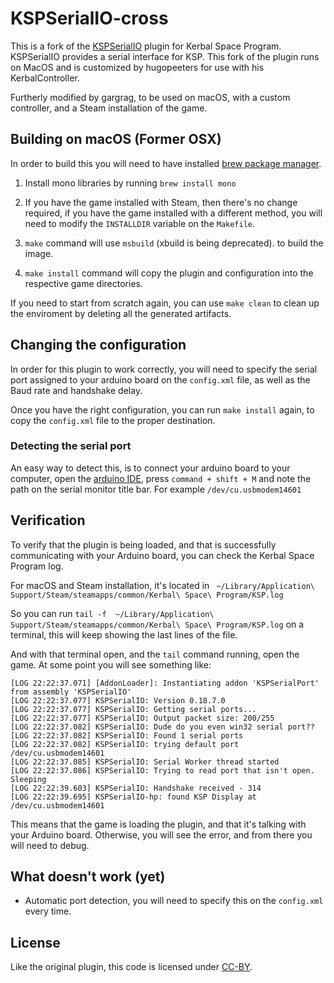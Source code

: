 # KSPSerialIO-cross

This is a fork of the [KSPSerialIO](http://forum.kerbalspaceprogram.com/index.php?/topic/60281-hardware-plugin-arduino-based-physical-display-serial-port-io-tutorial-22-april/)
plugin for Kerbal Space Program. KSPSerialIO provides a serial interface for
KSP. This fork of the plugin runs on MacOS and is customized by hugopeeters for use with his KerbalController.

Furtherly modified by gargrag, to be used on macOS, with a custom controller, and a Steam installation of the game.

## Building on macOS (Former OSX)
In order to build this you will need to have installed [brew package manager](https://brew.sh/).
1. Install mono libraries by running `brew install mono`
1. If you have the game installed with Steam, then there's no change required, if you have the game installed with a different method, you will need to modify the `INSTALLDIR` variable on the `Makefile`.

1. `make` command will use `msbuild` (xbuild is being deprecated). to build the image. 

1. `make install` command will copy the plugin and configuration into the respective game directories.

If you need to start from scratch again, you can use `make clean` to clean up the enviroment by deleting all the generated artifacts.

## Changing the configuration
In order for this plugin to work correctly, you will need to specify the serial port assigned to your arduino board on the `config.xml` file, as well as the Baud rate and handshake delay.

Once you have the right configuration, you can run `make install` again, to copy the `config.xml` file to the proper destination.

### Detecting the serial port
An easy way to detect this, is to connect your arduino board to your computer, open the [arduino IDE](https://www.arduino.cc/en/main/software), press `command + shift + M` and note the path on the serial monitor title bar. For example `/dev/cu.usbmodem14601`


## Verification
To verify that the plugin is being loaded, and that is successfully communicating with your Arduino board, you can check the Kerbal Space Program log. 

For macOS and Steam installation, it's located in ` ~/Library/Application\ Support/Steam/steamapps/common/Kerbal\ Space\ Program/KSP.log` 

So you can run `tail -f  ~/Library/Application\ Support/Steam/steamapps/common/Kerbal\ Space\ Program/KSP.log` on a terminal, this will keep showing the last lines of the file.

And with that terminal open, and the `tail` command running, open the game. At some point you will see something like:

```
[LOG 22:22:37.071] [AddonLoader]: Instantiating addon 'KSPSerialPort' from assembly 'KSPSerialIO'
[LOG 22:22:37.077] KSPSerialIO: Version 0.18.7.0
[LOG 22:22:37.077] KSPSerialIO: Getting serial ports...
[LOG 22:22:37.077] KSPSerialIO: Output packet size: 200/255
[LOG 22:22:37.082] KSPSerialIO: Dude do you even win32 serial port??
[LOG 22:22:37.082] KSPSerialIO: Found 1 serial ports
[LOG 22:22:37.082] KSPSerialIO: trying default port /dev/cu.usbmodem14601
[LOG 22:22:37.085] KSPSerialIO: Serial Worker thread started
[LOG 22:22:37.086] KSPSerialIO: Trying to read port that isn't open. Sleeping
[LOG 22:22:39.603] KSPSerialIO: Handshake received - 314
[LOG 22:22:39.695] KSPSerialIO-hp: found KSP Display at /dev/cu.usbmodem14601
```

This means that the game is loading the plugin, and that it's talking with your Arduino board. Otherwise, you will see the error, and from there you will need to debug.



## What doesn't work (yet)

* Automatic port detection, you will need to specify this on the `config.xml` every time.

## License

Like the original plugin, this code is licensed under [CC-BY](https://creativecommons.org/licenses/by/4.0/).
